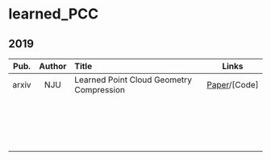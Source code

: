 # learned_PCC

## 2019       

| **Pub.** | **Author** | **Title**                                |                    **Links**                     |
| :------: | :--------: | :--------------------------------------- | :----------------------------------------------: |
|  arxiv   |    NJU     | Learned Point Cloud Geometry Compression | [Paper](https://arxiv.org/abs/1909.12037)/[Code] |
|          |            |                                          |                                                  |
|          |            |                                          |                                                  |
|          |            |                                          |                                                  |
|          |            |                                          |                                                  |
|          |            |                                          |                                                  |
|          |            |                                          |                                                  |
|          |            |                                          |                                                  |
|          |            |                                          |                                                  |
|          |            |                                          |                                                  |
|          |            |                                          |                                                  |
|          |            |                                          |                                                  |
|          |            |                                          |                                                  |
|          |            |                                          |                                                  |
|          |            |                                          |                                                  |
|          |            |                                          |                                                  |
|          |            |                                          |                                                  |
|          |            |                                          |                                                  |
|          |            |                                          |                                                  |


